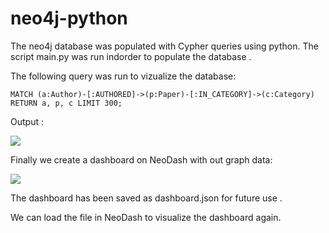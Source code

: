 # neo4j-python

The neo4j database was populated with Cypher queries using python. The script main.py was run indorder to populate the database .

The following query was run to vizualize the database:

```MATCH (a:Author)-[:AUTHORED]->(p:Paper)-[:IN_CATEGORY]->(c:Category) RETURN a, p, c LIMIT 300; ```

Output :

<img src="graph.png">

Finally we create a dashboard on NeoDash with out graph data:

<img src="image (1).png">

The dashboard has been saved as dashboard.json for future use .

We can load the file in NeoDash to visualize the dashboard again.
